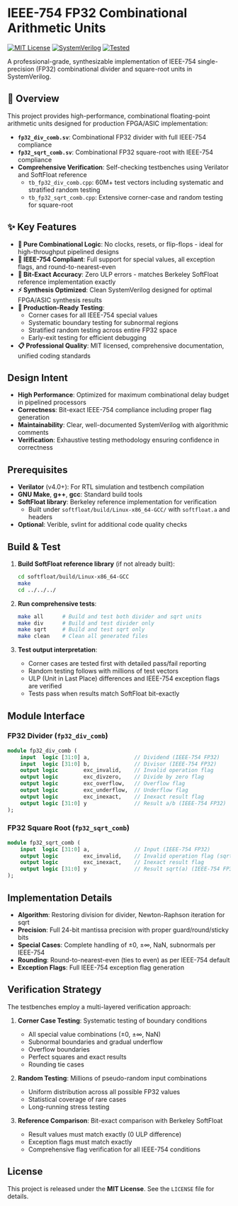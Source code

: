 # IEEE-754 FP32 Combinational Arithmetic Units

[![MIT License](https://img.shields.io/badge/License-MIT-blue.svg)](LICENSE)
[![SystemVerilog](https://img.shields.io/badge/Language-SystemVerilog-green.svg)]()
[![Tested](https://img.shields.io/badge/Testing-SoftFloat_Verified-brightgreen.svg)]()

A professional-grade, synthesizable implementation of IEEE-754 single-precision (FP32) combinational divider and square-root units in SystemVerilog.

## 🎯 Overview

This project provides high-performance, combinational floating-point arithmetic units designed for production FPGA/ASIC implementation:

- **`fp32_div_comb.sv`**: Combinational FP32 divider with full IEEE-754 compliance
- **`fp32_sqrt_comb.sv`**: Combinational FP32 square-root with IEEE-754 compliance  
- **Comprehensive Verification**: Self-checking testbenches using Verilator and SoftFloat reference
  - `tb_fp32_div_comb.cpp`: 60M+ test vectors including systematic and stratified random testing
  - `tb_fp32_sqrt_comb.cpp`: Extensive corner-case and random testing for square-root

## ✨ Key Features

- **🚀 Pure Combinational Logic**: No clocks, resets, or flip-flops - ideal for high-throughput pipelined designs
- **📐 IEEE-754 Compliant**: Full support for special values, all exception flags, and round-to-nearest-even
- **🎯 Bit-Exact Accuracy**: Zero ULP errors - matches Berkeley SoftFloat reference implementation exactly
- **⚡ Synthesis Optimized**: Clean SystemVerilog designed for optimal FPGA/ASIC synthesis results
- **🧪 Production-Ready Testing**: 
  - Corner cases for all IEEE-754 special values
  - Systematic boundary testing for subnormal regions
  - Stratified random testing across entire FP32 space
  - Early-exit testing for efficient debugging
- **📋 Professional Quality**: MIT licensed, comprehensive documentation, unified coding standards

## Design Intent

- **High Performance**: Optimized for maximum combinational delay budget in pipelined processors
- **Correctness**: Bit-exact IEEE-754 compliance including proper flag generation
- **Maintainability**: Clear, well-documented SystemVerilog with algorithmic comments
- **Verification**: Exhaustive testing methodology ensuring confidence in correctness

## Prerequisites

- **Verilator** (v4.0+): For RTL simulation and testbench compilation
- **GNU Make**, **g++**, **gcc**: Standard build tools
- **SoftFloat library**: Berkeley reference implementation for verification
  - Built under `softfloat/build/Linux-x86_64-GCC/` with `softfloat.a` and headers
- **Optional**: Verible, svlint for additional code quality checks

## Build & Test

1. **Build SoftFloat reference library** (if not already built):
   ```bash
   cd softfloat/build/Linux-x86_64-GCC
   make
   cd ../../../
   ```

2. **Run comprehensive tests**:
   ```bash
   make all      # Build and test both divider and sqrt units
   make div      # Build and test divider only
   make sqrt     # Build and test sqrt only
   make clean    # Clean all generated files
   ```

3. **Test output interpretation**:
   - Corner cases are tested first with detailed pass/fail reporting
   - Random testing follows with millions of test vectors
   - ULP (Unit in Last Place) differences and IEEE-754 exception flags are verified
   - Tests pass when results match SoftFloat bit-exactly

## Module Interface

### FP32 Divider (`fp32_div_comb`)
```systemverilog
module fp32_div_comb (
    input  logic [31:0] a,              // Dividend (IEEE-754 FP32)
    input  logic [31:0] b,              // Divisor (IEEE-754 FP32)
    output logic        exc_invalid,    // Invalid operation flag
    output logic        exc_divzero,    // Divide by zero flag
    output logic        exc_overflow,   // Overflow flag
    output logic        exc_underflow,  // Underflow flag
    output logic        exc_inexact,    // Inexact result flag
    output logic [31:0] y               // Result a/b (IEEE-754 FP32)
);
```

### FP32 Square Root (`fp32_sqrt_comb`)
```systemverilog
module fp32_sqrt_comb (
    input  logic [31:0] a,              // Input (IEEE-754 FP32)
    output logic        exc_invalid,    // Invalid operation flag (sqrt of negative)
    output logic        exc_inexact,    // Inexact result flag
    output logic [31:0] y               // Result sqrt(a) (IEEE-754 FP32)
);
```

## Implementation Details

- **Algorithm**: Restoring division for divider, Newton-Raphson iteration for sqrt
- **Precision**: Full 24-bit mantissa precision with proper guard/round/sticky bits
- **Special Cases**: Complete handling of ±0, ±∞, NaN, subnormals per IEEE-754
- **Rounding**: Round-to-nearest-even (ties to even) as per IEEE-754 default
- **Exception Flags**: Full IEEE-754 exception flag generation

## Verification Strategy

The testbenches employ a multi-layered verification approach:

1. **Corner Case Testing**: Systematic testing of boundary conditions
   - All special value combinations (±0, ±∞, NaN)
   - Subnormal boundaries and gradual underflow
   - Overflow boundaries
   - Perfect squares and exact results
   - Rounding tie cases

2. **Random Testing**: Millions of pseudo-random input combinations
   - Uniform distribution across all possible FP32 values
   - Statistical coverage of rare cases
   - Long-running stress testing

3. **Reference Comparison**: Bit-exact comparison with Berkeley SoftFloat
   - Result values must match exactly (0 ULP difference)
   - Exception flags must match exactly
   - Comprehensive flag verification for all IEEE-754 conditions

## License

This project is released under the **MIT License**. See the `LICENSE` file for details.
